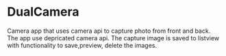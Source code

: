 # DualCamera
Camera app that uses camera api to capture photo from front and back.
The app use depricated camera api.
The capture image is saved to listview with functionality to save,preview, delete the images.
